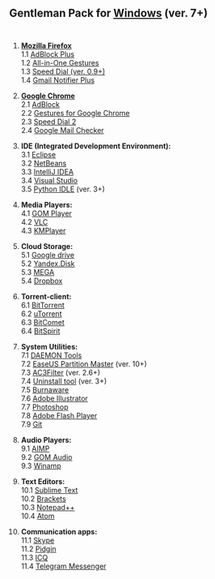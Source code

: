 ## Gentleman Pack for <a href="http://windows.microsoft.com/en-us/windows/downloads">Windows</a> (ver. 7+) <br><br>

1. <a href="https://www.mozilla.org/firefox/new/?scene=2#download-fx"><strong>Mozilla Firefox</strong></a><br>
  1.1 <a href="https://addons.mozilla.org/ru/firefox/addon/adblock-plus/?src=search">AdBlock Plus</a><br>
  1.2 <a href="https://addons.mozilla.org/ru/firefox/addon/all-in-one-gestures/?src=search">All-in-One Gestures</a><br>
  1.3 <a href="https://addons.mozilla.org/ru/firefox/addon/speed-dial/?src=search">Speed Dial (ver. 0.9+)</a><br>
  1.4 <a href="https://addons.mozilla.org/ru/firefox/addon/fastest-notifier-for-gmail/?src=search">Gmail Notifier Plus</a><br>

2. <a href="http://www.google.com.ua/intl/us/chrome/browser/desktop/index.html"><strong>Google Chrome</strong></a><br>
  2.1 <a href="https://chrome.google.com/webstore/detail/adblock/gighmmpiobklfepjocnamgkkbiglidom?hl=en">AdBlock</a><br>
  2.2 <a href="https://chrome.google.com/webstore/detail/gestures-for-google-chrom/jpkfjicglakibpenojifdiepckckakgk?hl=en">Gestures for Google Chrome</a><br>
  2.3 <a href="https://chrome.google.com/webstore/detail/speed-dial-2/jpfpebmajhhopeonhlcgidhclcccjcik?hl=en">Speed Dial 2</a><br>
  2.4 <a href="https://chrome.google.com/webstore/detail/google-mail-checker/mihcahmgecmbnbcchbopgniflfhgnkff?hl=en">Google Mail Checker</a><br>

3. <strong>IDE (Integrated Development Environment):</strong><br>
  3.1 <a href="https://www.eclipse.org/downloads/">Eclipse</a><br>
  3.2 <a href="https://netbeans.org/downloads/">NetBeans</a><br>
  3.3 <a href="https://www.jetbrains.com/idea/download/">IntelliJ IDEA</a><br>
  3.4 <a href="https://www.visualstudio.com/en-us/downloads/download-visual-studio-vs.aspx">Visual Studio</a><br>
  3.5 <a href="https://www.python.org/downloads/">Python IDLE</a> (ver. 3+)<br>

4. <strong>Media Players:</strong><br>
  4.1 <a href="http://player.gomlab.com/eng/download/">GOM Player</a><br>
  4.2 <a href="http://www.videolan.org/vlc/">VLC</a><br>
  4.3 <a href="http://www.kmplayer.com/">KMPlayer</a><br>

5. <strong>Cloud Storage:</strong><br>
  5.1 <a href="https://www.google.com/intl/en/drive/download/">Google drive</a><br>
  5.2 <a href="https://disk.yandex.ua/?ncrnd=4997">Yandex.Disk</a><br>
  5.3 <a href="https://mega.co.nz/#sync">MEGA</a><br>
  5.4 <a href="https://www.dropbox.com/downloading">Dropbox</a><br>

6. <strong>Torrent-client:</strong><br>
  6.1 <a href="http://www.bittorrent.com/">BitTorrent</a><br>
  6.2 <a href="http://www.utorrent.com/intl/ru/downloads/win">uTorrent</a><br>
  6.3 <a href="http://www.bitcomet.com/">BitComet</a><br>
  6.4 <a href="http://www.bitspirit.cc/en/">BitSpirit</a><br>

7. <strong>System Utilities:</strong><br>
  7.1 <a href="http://www.daemon-tools.cc/downloads">DAEMON Tools</a><br>
  7.2 <a href="http://www.partition-tool.com/download.htm">EaseUS Partition Master</a> (ver. 10+)<br>
  7.3 <a href="http://www.ac3filter.net/wiki/Download_AC3Filter">AC3Filter</a> (ver. 2.6+)<br>
  7.4 <a href="http://www.crystalidea.com/ru/download">Uninstall tool</a> (ver. 3+)<br>
  7.5 <a href="http://www.burnaware.com/download.html">Burnaware</a><br>
  7.6 <a href="http://www.adobe.com/uk/products/illustrator.html">Adobe Illustrator</a><br>
  7.7 <a href="http://www.adobe.com/uk/products/photoshop.html">Photoshop</a><br>
  7.8 <a href="https://get.adobe.com/ru/flashplayer/">Adobe Flash Player</a><br>
  7.9 <a href="http://git-scm.com/">Git</a><br>

9. <strong>Audio Players:</strong><br>
  9.1 <a href="http://www.aimp.ru/index.php?do=download">AIMP</a><br>
  9.2 <a href="http://audio.gomlab.com/eng/">GOM Audio</a><br>
  9.3 <a href="http://www.winamp.com/">Winamp</a><br>

10. <strong>Text Editors:</strong><br>
  10.1 <a href="http://www.sublimetext.com/2">Sublime Text</a><br>
  10.2 <a href="http://brackets.io/">Brackets</a><br>
  10.3 <a href="http://notepad-plus-plus.org/download/">Notepad++</a><br>
  10.4 <a href="https://atom.io/">Atom</a><br>

11. <strong>Communication apps:</strong><br> 
  11.1 <a href="http://www.skype.com/en/download-skype/skype-for-computer/">Skype</a><br>
  11.2 <a href="https://pidgin.im/download/">Pidgin</a><br>
  11.3 <a href="https://www.icq.com">ICQ</a><br>
  11.4 <a href="https://desktop.telegram.org/">Telegram Messenger</a><br>
